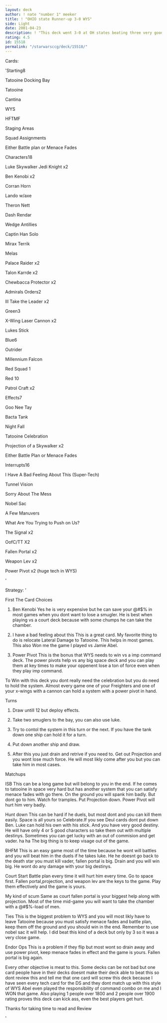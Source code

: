 ```yaml
---
layout: deck
author: ! nate "number 1" meeker
title: ! "OHIO state Runner-up 3-0 WYS"
side: Light
date: 2001-04-23
description: ! "This deck went 3-0 at OH states beating three very good players 2 of which playing at over 1900, Jamie Abel by 20 and Matt Scott by 3."
rating: 4.5
id: 15518
permalink: "/starwarsccg/deck/15518/"
---
```

Cards: 

'Starting8 

Tatooine Docking Bay 

Tatooine 

Cantina 

WYS 

HFTMF 

Staging Areas 

Squad Assignments 

Either Battle plan or Menace Fades 


Characters18 

Luke Skywalker Jedi Knight x2 

Ben Kenobi x2 

Corran Horn 

Lando w/axe 

Theron Nett 

Dash Rendar 

Wedge Antillies 

Captin Han Solo 

Mirax Terrik 

Melas 

Palace Raider x2 

Talon Karrde x2 

Chewbacca Protector x2 


Admirals Orders2 

Ill Take the Leader x2 


Green3 

X-Wing Laser Cannon x2 

Lukes Stick 


Blue6 

Outrider 

Millennium Falcon 

Red Squad 1 

Red 10 

Patrol Craft x2 


Effects7 

Goo Nee Tay 

Bacta Tank 

Night Fall 

Tatooine Celebration 

Projection of a Skywalker x2 

Either Battle Plan or Menace Fades 


Interrupts16 

I Have A Bad Feeling About This (Super-Tech) 

Tunnel Vision 

Sorry About The Mess 

Nobel Sac 

A Few Manuvers 

What Are You Trying to Push on Us? 

The Signal x2 

OofC/TT X2 

Fallen Portal x2 

Weapon Lev x2 

Power Pivot x2 (huge tech in WYS)

'

Strategy: '

First The Card Choices 

1. Ben Kenobi Yes he is very expensive but he can save your @#$% in most games when you dont want to lose a smugler. He is best when playing vs a court deck because with some chumps he can take the chamber.

2. I have a bad feeling about this This is a great card. My favorite thing to do is relocate Lateral Damage to Tatooine. This helps in most games. This also Won me the game I played vs Jamie Abel.

3. Power Pivot This is the bonus that WYS needs to win vs a imp command deck. The power pivots help vs any big space deck and you can play them at key times to make your oppenent lose a ton of force even when they play imp command. 


To Win with this deck you dont really need the celebration but you do need to hold the system. Almost every game one of your Freighters and one of your x-wings with a cannon can hold a system with a power pivot in hand. 


Turns 

1. Draw untill 12 but deploy effects. 

2. Take two smuglers to the bay, you can also use luke. 

3. Try to contol the system in this turn or the next. If you have the tank down one ship can hold it for a turn. 

4. Put down another ship and draw. 

5. After this you just drain and retrive if you need to. Get out Projection and you wont lose much force. He will most likly come after you but you can take him in most cases. 


Matchups 

ISB This can be a long game but will belong to you in the end. If he comes to tatooine in space very hard but has another system that you can satisfy menace fades with go there. On the ground you will spank him badly. But dont go to him. Watch for tramples. Put Projection down. Power Pivot will hurt him very badly. 


Hunt down This can be hard if he duels, but most dont and you can kill them easily. Space is all yours so Celebrate.If you see Deul cards dont put down Ben. Luke can hold his own with his stick. And you have very good destiny. He will have only 4 or 5 good characters so take them out with multiple destinys. Sometimes you can get lucky with an out of commision and get vader. ha ha  The big thing is to keep visage out of the game.


BHFM This is an easy game most of the time because he wont will battles and you will beat him in the duels if he takes luke. He he doesnt go back to the death star you must kill vader, fallen portal is big. Drain and you will win big. He wont do any damage with your big destinys. 


Court Start Battle plan every time it will hurt him every time. Go to space first. Fallen portal,projection, and weapon lev are the keys to the game. Play them effectively and the game is yours. 


My kind of scum Same as court fallen portal is your biggest help along with projection. Most of the time mid-game you will want to take the chamber with a @#$%-load of men. 


Ties This is the biggest problem to WYS and you will most likly have to leave Tatooine because you must satisfy menace fades and battle plan, keep them off the ground and you should win in the end. Remember to use nobel sac it will help. I did beat this kind of a deck but only by 3 so it was a very close game. 


Endor Ops This is a problem if they flip but most wont so drain away and use power pivot, keep menace fades in effect and the game is yours. Fallen portal is big again. 


Every other objective is meat to this. Some decks can be not bad but one card people have in their decks doesnt make their deck able to beat this so dont review this and tell me that one card will screw this deck because I have seen every tech card for the DS and they dont match up with this style of WYS Abel even played the responsibility of command combo on me and I WON that game.   Also playing 1 people over  1800 and 2 people over 1900 rating proves this deck can kick ass, even the best players get hurt.


Thanks for taking time to read and Review

'
